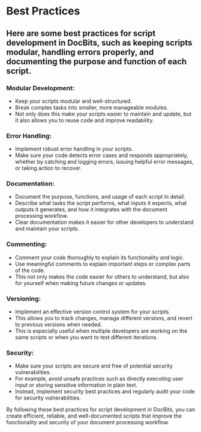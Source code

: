# Best Practices

## Here are some best practices for script development in DocBits, such as keeping scripts modular, handling errors properly, and documenting the purpose and function of each script.

### Modular Development:

* Keep your scripts modular and well-structured.&#x20;
* Break complex tasks into smaller, more manageable modules.&#x20;
* Not only does this make your scripts easier to maintain and update, but it also allows you to reuse code and improve readability.

### Error Handling:

* Implement robust error handling in your scripts.&#x20;
* Make sure your code detects error cases and responds appropriately, whether by catching and logging errors, issuing helpful error messages, or taking action to recover.

### Documentation:

* Document the purpose, functions, and usage of each script in detail.&#x20;
* Describe what tasks the script performs, what inputs it expects, what outputs it generates, and how it integrates with the document processing workflow.&#x20;
* Clear documentation makes it easier for other developers to understand and maintain your scripts.

### Commenting:

* Comment your code thoroughly to explain its functionality and logic.&#x20;
* Use meaningful comments to explain important steps or complex parts of the code.&#x20;
* This not only makes the code easier for others to understand, but also for yourself when making future changes or updates.

### Versioning:

* Implement an effective version control system for your scripts.&#x20;
* This allows you to track changes, manage different versions, and revert to previous versions when needed.&#x20;
* This is especially useful when multiple developers are working on the same scripts or when you want to test different iterations.

### Security:&#x20;

* Make sure your scripts are secure and free of potential security vulnerabilities.&#x20;
* For example, avoid unsafe practices such as directly executing user input or storing sensitive information in plain text.&#x20;
* Instead, implement security best practices and regularly audit your code for security vulnerabilities.



By following these best practices for script development in DocBits, you can create efficient, reliable, and well-documented scripts that improve the functionality and security of your document processing workflow.



